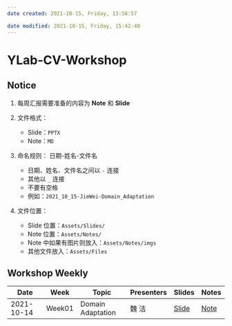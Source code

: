 ```yaml
---
date created: 2021-10-15, Friday, 13:58:57

date modified: 2021-10-15, Friday, 15:42:40
---
```


# YLab-CV-Workshop

## Notice

1. 每周汇报需要准备的内容为 **Note** 和 **Slide**
2. 文件格式：
   - Slide：`PPTX`
   - Note：`MD`
3. 命名规则： 日期-姓名-文件名

	- 日期、姓名、文件名之间以 `-` 连接
	- 其他以 `_` 连接
	- 不要有空格
	- 例如：`2021_10_15-JieWei-Domain_Adaptation`
4. 文件位置：

	- Slide 位置：`Assets/Slides/`
	- Note 位置：`Assets/Notes/`
	- Note 中如果有图片则放入：`Assets/Notes/imgs`
	- 其他文件放入：`Assets/Files`

## Workshop Weekly

| Date       | Week   | Topic             | Presenters | Slides                                                          | Notes                                                       |
| ---------- | ------ | ----------------- | ---------- | --------------------------------------------------------------- | ----------------------------------------------------------- |
| 2021-10-14 | Week01 | Domain Adaptation | 魏 洁        | [Slide](Assets/Slides/2021_10_14-JieWei-Domain_Adaptation.pptx) | [Note](Assets/Notes/2021_10_14-JieWei-Domain_Adaptation.md) |
